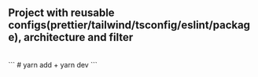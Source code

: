 ## Project with reusable configs(prettier/tailwind/tsconfig/eslint/package), architecture and filter
<br/> 
```
# yarn add + yarn dev
```

 
